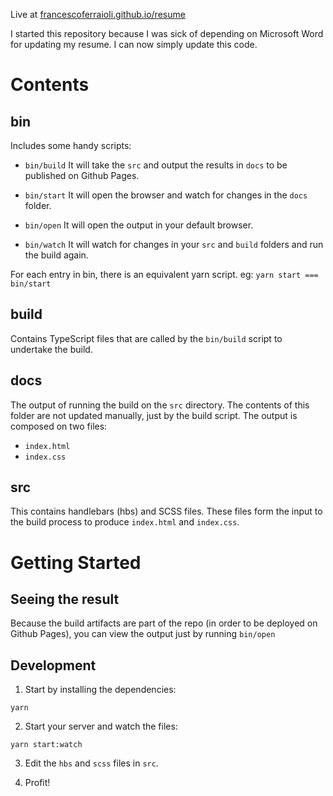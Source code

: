 Live at [francescoferraioli.github.io/resume](https://francescoferraioli.github.io/resume)

I started this repository because I was sick of depending on Microsoft Word for updating my resume. I can now simply update this code.

# Contents

## bin

Includes some handy scripts:

- `bin/build`
It will take the `src` and output the results in `docs` to be published on Github Pages.

- `bin/start`
It will open the browser and watch for changes in the `docs` folder.

- `bin/open`
It will open the output in your default browser.

- `bin/watch`
It will watch for changes in your `src` and `build` folders and run the build again.

For each entry in bin, there is an equivalent yarn script. eg: `yarn start === bin/start`

## build

Contains TypeScript files that are called by the `bin/build` script to undertake the build.

## docs

The output of running the build on the `src` directory. The contents of this folder are not updated manually, just by the build script. The output is composed on two files:
- `index.html`
- `index.css`

## src

This contains handlebars (hbs) and SCSS files. These files form the input to the build process to produce `index.html` and `index.css`.

# Getting Started

## Seeing the result

Because the build artifacts are part of the repo (in order to be deployed on Github Pages), you can view the output just by running `bin/open`

## Development

1. Start by installing the dependencies:

```
yarn
```

2. Start your server and watch the files:

```
yarn start:watch
```

3. Edit the `hbs` and `scss` files in `src`.

4. Profit!